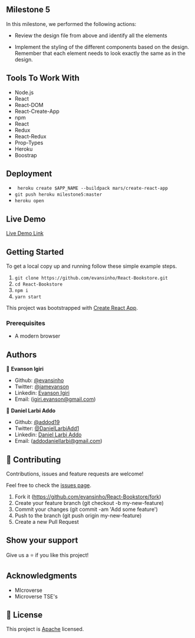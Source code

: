 ## Milestone 5

In this milestone, we performed the following actions:

- Review the design file from above and identify all the elements

- Implement the styling of the different components based on the design. Remember that each element needs to look exactly the same as in the design.


## Tools To Work With

- Node.js
- React
- React-DOM
- React-Create-App
- npm
- React
- Redux
- React-Redux
- Prop-Types
- Heroku
- Boostrap

## Deployment

- ``` heroku create $APP_NAME --buildpack mars/create-react-app```
- ``` git push heroku milestone5:master ```
- ` heroku open `

## Live Demo

[Live Demo Link](https://shrouded-brushlands-72459.herokuapp.com/)



## Getting Started

To get a local copy up and running follow these simple example steps.

1. ``` git clone https://github.com/evansinho/React-Bookstore.git ```
2. ``` cd React-Bookstore ```
3. ``` npm i ```
4. ``` yarn start ```


This project was bootstrapped with [Create React App](https://github.com/facebook/create-react-app).


### Prerequisites

- A modern browser

## Authors

👤 **Evanson Igiri**

- Github: [@evansinho](https://github.com/evansinho)
- Twitter: [@iamevanson](https://twitter.com/iamevanson)
- Linkedin: [Evanson Igiri](https://linkedin.com/in/evanson-igiri)
- Email: (igiri.evanson@gmail.com)

👤 **Daniel Larbi Addo**

- Github: [@addod19](https://github.com/addod19)
- Twitter: [@DanielLarbiAdd1](https://twitter.com/DanielLarbiAdd1)
- Linkedin: [Daniel Larbi Addo](https://linkedin.com/in/daniel-larbi-addo/)
- Email: (addodaniellarbi@gmail.com)

## 🤝 Contributing

Contributions, issues and feature requests are welcome!

Feel free to check the [issues page](https://github.com/evansinho/React-Bookstore/issues).


1. Fork it (https://github.com/evansinho/React-Bookstore/fork)
2. Create your feature branch (git checkout -b my-new-feature)
3. Commit your changes (git commit -am 'Add some feature')
4. Push to the branch (git push origin my-new-feature)
5. Create a new Pull Request

## Show your support

Give us a ⭐️ if you like this project!

## Acknowledgments

- MIcroverse
- Microverse TSE's

## 📝 License

This project is [Apache](lic.url) licensed.
